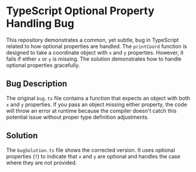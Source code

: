 # TypeScript Optional Property Handling Bug

This repository demonstrates a common, yet subtle, bug in TypeScript related to how optional properties are handled. The `printCoord` function is designed to take a coordinate object with `x` and `y` properties. However, it fails if either `x` or `y` is missing.  The solution demonstrates how to handle optional properties gracefully.

## Bug Description
The original `bug.ts` file contains a function that expects an object with both `x` and `y` properties.  If you pass an object missing either property, the code will throw an error at runtime because the compiler doesn't catch this potential issue without proper type definition adjustments.

## Solution
The `bugSolution.ts` file shows the corrected version.  It uses optional properties (`?`) to indicate that `x` and `y` are optional and handles the case where they are not provided.